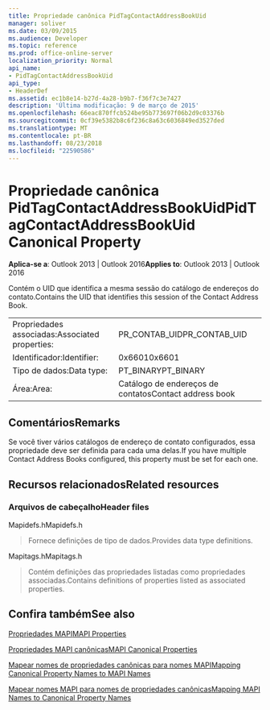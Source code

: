 ```yaml
---
title: Propriedade canônica PidTagContactAddressBookUid
manager: soliver
ms.date: 03/09/2015
ms.audience: Developer
ms.topic: reference
ms.prod: office-online-server
localization_priority: Normal
api_name:
- PidTagContactAddressBookUid
api_type:
- HeaderDef
ms.assetid: ec1b8e14-b27d-4a28-b9b7-f36f7c3e7427
description: 'Última modificação: 9 de março de 2015'
ms.openlocfilehash: 66eac870ffcb524be95b773697f06b2d9c03376b
ms.sourcegitcommit: 0cf39e5382b8c6f236c8a63c6036849ed3527ded
ms.translationtype: MT
ms.contentlocale: pt-BR
ms.lasthandoff: 08/23/2018
ms.locfileid: "22590586"
---
```

# <a name="pidtagcontactaddressbookuid-canonical-property"></a><span data-ttu-id="6f64c-103">Propriedade canônica PidTagContactAddressBookUid</span><span class="sxs-lookup"><span data-stu-id="6f64c-103">PidTagContactAddressBookUid Canonical Property</span></span>

  
  
<span data-ttu-id="6f64c-104">**Aplica-se a**: Outlook 2013 | Outlook 2016</span><span class="sxs-lookup"><span data-stu-id="6f64c-104">**Applies to**: Outlook 2013 | Outlook 2016</span></span> 
  
<span data-ttu-id="6f64c-105">Contém o UID que identifica a mesma sessão do catálogo de endereços do contato.</span><span class="sxs-lookup"><span data-stu-id="6f64c-105">Contains the UID that identifies this session of the Contact Address Book.</span></span>
  
|||
|:-----|:-----|
|<span data-ttu-id="6f64c-106">Propriedades associadas:</span><span class="sxs-lookup"><span data-stu-id="6f64c-106">Associated properties:</span></span>  <br/> |<span data-ttu-id="6f64c-107">PR_CONTAB_UID</span><span class="sxs-lookup"><span data-stu-id="6f64c-107">PR_CONTAB_UID</span></span>  <br/> |
|<span data-ttu-id="6f64c-108">Identificador:</span><span class="sxs-lookup"><span data-stu-id="6f64c-108">Identifier:</span></span>  <br/> |<span data-ttu-id="6f64c-109">0x6601</span><span class="sxs-lookup"><span data-stu-id="6f64c-109">0x6601</span></span>  <br/> |
|<span data-ttu-id="6f64c-110">Tipo de dados:</span><span class="sxs-lookup"><span data-stu-id="6f64c-110">Data type:</span></span>  <br/> |<span data-ttu-id="6f64c-111">PT_BINARY</span><span class="sxs-lookup"><span data-stu-id="6f64c-111">PT_BINARY</span></span>  <br/> |
|<span data-ttu-id="6f64c-112">Área:</span><span class="sxs-lookup"><span data-stu-id="6f64c-112">Area:</span></span>  <br/> |<span data-ttu-id="6f64c-113">Catálogo de endereços de contatos</span><span class="sxs-lookup"><span data-stu-id="6f64c-113">Contact address book</span></span>  <br/> |
   
## <a name="remarks"></a><span data-ttu-id="6f64c-114">Comentários</span><span class="sxs-lookup"><span data-stu-id="6f64c-114">Remarks</span></span>

<span data-ttu-id="6f64c-115">Se você tiver vários catálogos de endereço de contato configurados, essa propriedade deve ser definida para cada uma delas.</span><span class="sxs-lookup"><span data-stu-id="6f64c-115">If you have multiple Contact Address Books configured, this property must be set for each one.</span></span> 
  
## <a name="related-resources"></a><span data-ttu-id="6f64c-116">Recursos relacionados</span><span class="sxs-lookup"><span data-stu-id="6f64c-116">Related resources</span></span>

### <a name="header-files"></a><span data-ttu-id="6f64c-117">Arquivos de cabeçalho</span><span class="sxs-lookup"><span data-stu-id="6f64c-117">Header files</span></span>

<span data-ttu-id="6f64c-118">Mapidefs.h</span><span class="sxs-lookup"><span data-stu-id="6f64c-118">Mapidefs.h</span></span>
  
> <span data-ttu-id="6f64c-119">Fornece definições de tipo de dados.</span><span class="sxs-lookup"><span data-stu-id="6f64c-119">Provides data type definitions.</span></span>
    
<span data-ttu-id="6f64c-120">Mapitags.h</span><span class="sxs-lookup"><span data-stu-id="6f64c-120">Mapitags.h</span></span>
  
> <span data-ttu-id="6f64c-121">Contém definições das propriedades listadas como propriedades associadas.</span><span class="sxs-lookup"><span data-stu-id="6f64c-121">Contains definitions of properties listed as associated properties.</span></span>
    
## <a name="see-also"></a><span data-ttu-id="6f64c-122">Confira também</span><span class="sxs-lookup"><span data-stu-id="6f64c-122">See also</span></span>



[<span data-ttu-id="6f64c-123">Propriedades MAPI</span><span class="sxs-lookup"><span data-stu-id="6f64c-123">MAPI Properties</span></span>](mapi-properties.md)
  
[<span data-ttu-id="6f64c-124">Propriedades MAPI canônicas</span><span class="sxs-lookup"><span data-stu-id="6f64c-124">MAPI Canonical Properties</span></span>](mapi-canonical-properties.md)
  
[<span data-ttu-id="6f64c-125">Mapear nomes de propriedades canônicas para nomes MAPI</span><span class="sxs-lookup"><span data-stu-id="6f64c-125">Mapping Canonical Property Names to MAPI Names</span></span>](mapping-canonical-property-names-to-mapi-names.md)
  
[<span data-ttu-id="6f64c-126">Mapear nomes MAPI para nomes de propriedades canônicas</span><span class="sxs-lookup"><span data-stu-id="6f64c-126">Mapping MAPI Names to Canonical Property Names</span></span>](mapping-mapi-names-to-canonical-property-names.md)

